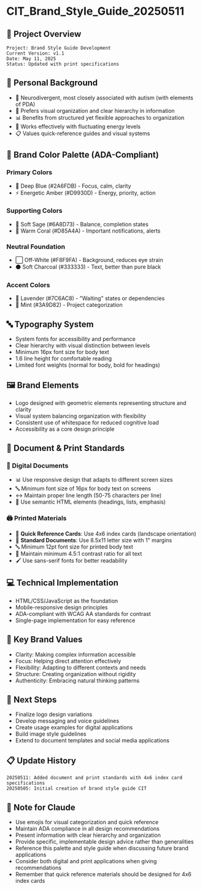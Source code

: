 # CIT_Brand_Style_Guide_20250511

## 🎨 Project Overview

```
Project: Brand Style Guide Development
Current Version: v1.1
Date: May 11, 2025
Status: Updated with print specifications
```

## 👤 Personal Background

- 🧠 Neurodivergent, most closely associated with autism (with elements of PDA)
- 💭 Prefers visual organization and clear hierarchy in information
- 📊 Benefits from structured yet flexible approaches to organization
- 🔄 Works effectively with fluctuating energy levels
- 📋 Values quick-reference guides and visual systems

## 🎨 Brand Color Palette (ADA-Compliant)

### Primary Colors
- 🔵 Deep Blue (#2A6FDB) - Focus, calm, clarity
- ⚡ Energetic Amber (#D9930D) - Energy, priority, action

### Supporting Colors
- 🌿 Soft Sage (#6A8D73) - Balance, completion states
- 🌅 Warm Coral (#D85A4A) - Important notifications, alerts

### Neutral Foundation
- ⬜ Off-White (#F8F9FA) - Background, reduces eye strain
- ⚫ Soft Charcoal (#333333) - Text, better than pure black

### Accent Colors
- 💜 Lavender (#7C6AC8) - "Waiting" states or dependencies
- 🍃 Mint (#3A9D82) - Project categorization

## 🔤 Typography System

- System fonts for accessibility and performance
- Clear hierarchy with visual distinction between levels
- Minimum 16px font size for body text
- 1.6 line height for comfortable reading
- Limited font weights (normal for body, bold for headings)

## 🖼️ Brand Elements

- Logo designed with geometric elements representing structure and clarity
- Visual system balancing organization with flexibility
- Consistent use of whitespace for reduced cognitive load
- Accessibility as a core design principle

## 📄 Document & Print Standards

### 📱 Digital Documents
- 📊 Use responsive design that adapts to different screen sizes
- 🔤 Minimum font size of 16px for body text on screens
- ↔️ Maintain proper line length (50-75 characters per line)
- 🧩 Use semantic HTML elements (headings, lists, emphasis)

### 🖨️ Printed Materials
- 📇 **Quick Reference Cards**: Use 4x6 index cards (landscape orientation)
- 📄 **Standard Documents**: Use 8.5x11 letter size with 1" margins
- 🔤 Minimum 12pt font size for printed body text
- 🎨 Maintain minimum 4.5:1 contrast ratio for all text
- 🖌️ Use sans-serif fonts for better readability

## 💻 Technical Implementation

- HTML/CSS/JavaScript as the foundation
- Mobile-responsive design principles
- ADA-compliant with WCAG AA standards for contrast
- Single-page implementation for easy reference

## 🎯 Key Brand Values

- Clarity: Making complex information accessible
- Focus: Helping direct attention effectively
- Flexibility: Adapting to different contexts and needs
- Structure: Creating organization without rigidity
- Authenticity: Embracing natural thinking patterns

## 📝 Next Steps

- Finalize logo design variations
- Develop messaging and voice guidelines
- Create usage examples for digital applications
- Build image style guidelines
- Extend to document templates and social media applications

## 📋 Update History
```
20250511: Added document and print standards with 4x6 index card specifications
20250505: Initial creation of brand style guide CIT
```

## 🤖 Note for Claude

- Use emojis for visual categorization and quick reference
- Maintain ADA compliance in all design recommendations
- Present information with clear hierarchy and organization
- Provide specific, implementable design advice rather than generalities
- Reference this palette and style guide when discussing future brand applications
- Consider both digital and print applications when giving recommendations
- Remember that quick reference materials should be designed for 4x6 index cards